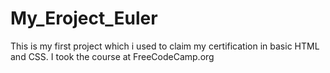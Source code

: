 # My_Eroject_Euler
This is my first project which i used to claim my certification in basic HTML and CSS.
I took the course at FreeCodeCamp.org
